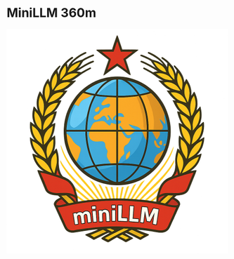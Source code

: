 # MiniLLM 360m

<p align="center">
    <img src="https://github.com/prp-e/minillm/raw/main/logo.png" width="512px" height="512px">
</p>